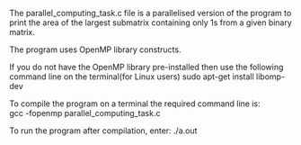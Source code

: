 The parallel_computing_task.c file is a parallelised version of the program to print the area of the largest submatrix containing only 1s from a given binary matrix.

The program uses OpenMP library constructs.

If you do not have the OpenMP library pre-installed then use the following command line on the terminal(for Linux users)
                      sudo apt-get install libomp-dev

To compile the program on a terminal the required command line is:  
                      gcc -fopenmp parallel_computing_task.c
                       
To run the program after compilation, enter:
                      ./a.out                
